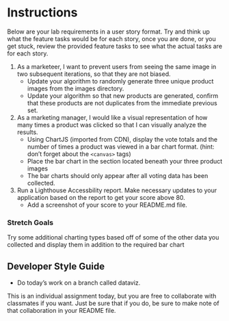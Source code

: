 # Instructions

Below are your lab requirements in a user story format. Try and think up what the feature tasks would be for each story, once you are done, or you get stuck, review the provided feature tasks to see what the actual tasks are for each story.

1. As a marketeer, I want to prevent users from seeing the same image in two subsequent iterations, so that they are not biased.
    - Update your algorithm to randomly generate three unique product images from the images directory.
    - Update your algorithm so that new products are generated, confirm that these products are not duplicates from the immediate previous set.
2. As a marketing manager, I would like a visual representation of how many times a product was clicked so that I can visually analyze the results.
    - Using ChartJS (imported from CDN), display the vote totals and the number of times a product was viewed in a bar chart format. (hint: don’t forget about the `<canvas>` tags)
    - Place the bar chart in the section located beneath your three product images
    - The bar charts should only appear after all voting data has been collected.
3. Run a Lighthouse Accessbility report. Make necessary updates to your application based on the report to get your score above 80.
    - Add a screenshot of your score to your README.md file.

### Stretch Goals

Try some additional charting types based off of some of the other data you collected and display them in addition to the required bar chart

## Developer Style Guide

- Do today’s work on a branch called dataviz.

This is an individual assignment today, but you are free to collaborate with classmates if you want. Just be sure that if you do, be sure to make note of that collaboration in your README file.

